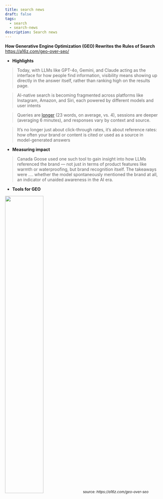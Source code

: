 ```yaml
---
title: search news
draft: false
tags:
  - search
  - search-news
description: Search news
---
```

**How Generative Engine Optimization (GEO) Rewrites the Rules of Search**
https://a16z.com/geo-over-seo/

- **Highlights**
> Today, with LLMs like GPT-4o, Gemini, and Claude acting as the interface for how people find information, visibility means showing up directly in the answer itself, rather than ranking high on the results page.

> AI-native search is becoming fragmented across platforms like Instagram, Amazon, and Siri, each powered by different models and user intents

> Queries are [longer](https://www.semrush.com/blog/chatgpt-search-insights/) (23 words, on average, vs. 4), sessions are deeper (averaging 6 minutes), and responses vary by context and source.

> It’s no longer just about click-through rates, it’s about reference rates: how often your brand or content is cited or used as a source in model-generated answers

- **Measuring impact**
> 	Canada Goose used one such tool to gain insight into how LLMs referenced the brand — not just in terms of product features like warmth or waterproofing, but brand recognition itself. The takeaways were .... whether the model spontaneously mentioned the brand at all, an indicator of unaided awareness in the AI era.

- **Tools for GEO**

<img src="https://d1lamhf6l6yk6d.cloudfront.net/uploads/2025/05/250520-RIP-to-SEO-Market-Map-r14.png" style="width:50%; height:auto;">
<small>source: <i>https://a16z.com/geo-over-seo</i></small>

